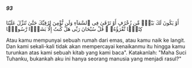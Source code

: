 ##### 93

<span class="ayah">أَوْ يَكُونَ لَكَ بَيْتٌۭ مِّن زُخْرُفٍ أَوْ تَرْقَىٰ فِى ٱلسَّمَآءِ وَلَن نُّؤْمِنَ لِرُقِيِّكَ حَتَّىٰ تُنَزِّلَ عَلَيْنَا كِتَٰبًۭا نَّقْرَؤُهُۥ ۗ قُلْ سُبْحَانَ رَبِّى هَلْ كُنتُ إِلَّا بَشَرًۭا رَّسُولًۭا</span>

<span class="ayah_translation">Atau kamu mempunyai sebuah rumah dari emas, atau kamu naik ke langit. Dan kami sekali-kali tidak akan mempercayai kenaikanmu itu hingga kamu turunkan atas kami sebuah kitab yang kami baca". Katakanlah: "Maha Suci Tuhanku, bukankah aku ini hanya seorang manusia yang menjadi rasul?"</span>

